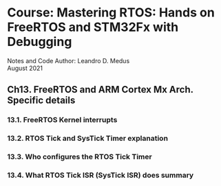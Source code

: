 # Course: Mastering RTOS: Hands on FreeRTOS and STM32Fx with Debugging

Notes and Code Author: Leandro D. Medus  
August 2021

## Ch13. FreeRTOS and ARM Cortex Mx Arch. Specific details

### 13.1. FreeRTOS Kernel interrupts

### 13.2. RTOS Tick and SysTick Timer explanation

### 13.3. Who configures the RTOS Tick Timer 

### 13.4. What RTOS Tick ISR (SysTick ISR) does  summary